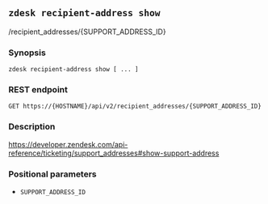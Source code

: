 ## `zdesk recipient-address show`

/recipient_addresses/{SUPPORT_ADDRESS_ID}

### Synopsis

    zdesk recipient-address show [ ... ]

### REST endpoint

    GET https://{HOSTNAME}/api/v2/recipient_addresses/{SUPPORT_ADDRESS_ID}

### Description

https://developer.zendesk.com/api-reference/ticketing/support_addresses#show-support-address

### Positional parameters

* `SUPPORT_ADDRESS_ID`

